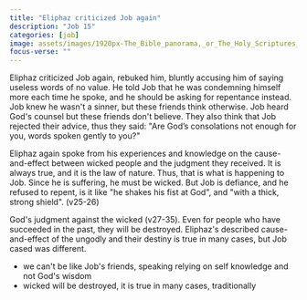 ```yaml
---
title: "Eliphaz criticized Job again"
description: "Job 15"
categories: [job]
image: assets/images/1920px-The_Bible_panorama,_or_The_Holy_Scriptures_in_picture_and_story_(1891)_(14761939436).jpg
focus-verse: ""
---
```


Eliphaz criticized Job again, rebuked him, bluntly accusing him of saying useless words of no value. He told Job that he was condemning himself more each time he spoke, and he should be asking for repentance instead. Job knew he wasn't a sinner, but these friends think otherwise. Job heard God's counsel but these friends don't believe. They also think that Job rejected their advice, thus they said: "Are God’s consolations not enough for you, words spoken gently to you?"

Eliphaz again spoke from his experiences and knowledge on the cause-and-effect between wicked people and the judgment they received. It is always true, and it is the law of nature. Thus, that is what is happening to Job. Since he is suffering, he must be wicked. But Job is defiance, and he refused to repent, is it like "he shakes his fist at God", and "with a thick, strong shield". (v25-26)

God's judgment against the wicked (v27-35). Even for people who have succeeded in the past, they will be destroyed. Eliphaz's described cause-and-effect of the ungodly and their destiny is true in many cases, but Job cased was different.

- we can't be like Job's friends, speaking relying on self knowledge and not God's wisdom
- wicked will be destroyed, it is true in many cases, traditionally
